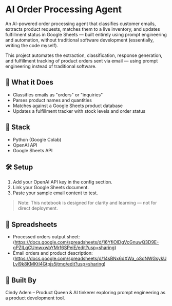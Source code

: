 # AI Order Processing Agent
An AI-powered order processing agent that classifies customer emails, extracts product requests, matches them to a live inventory, and updates fulfillment status in Google Sheets — built entirely using prompt engineering and automation, without traditional software development (essentially, writing the code myself).

This project automates the extraction, classification, response generation, and fulfillment tracking of product orders sent via email — using prompt engineering instead of traditional software.

## 🧠 What it Does

- Classifies emails as "orders" or "inquiries"
- Parses product names and quantities
- Matches against a Google Sheets product database
- Updates a fulfillment tracker with stock levels and order status

## 🚀 Stack
- Python (Google Colab)
- OpenAI API
- Google Sheets API

## 🛠️ Setup
1. Add your OpenAI API key in the config section.
2. Link your Google Sheets document.
3. Paste your sample email content to test.

> Note: This notebook is designed for clarity and learning — not for direct deployment.

## 📸 Spreadsheets
- Processed orders output sheet: (https://docs.google.com/spreadsheets/d/16YfiOlDgVcGnuwQ3D9E-gPZILqCUmwxwbYMrf6SPeiE/edit?usp=sharing)
- Email orders and product description: (https://docs.google.com/spreadsheets/d/14sBNx6dXWa_oSdNWGsykULyl9k8KMKtI4Gtpjs5jtmg/edit?usp=sharing)

## 🤖 Built By
Cindy Adem – Product Queen & AI tinkerer exploring prompt engineering as a product development tool.

